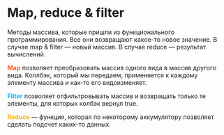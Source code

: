 # Map, reduce & filter

Методы массива, которые пришли из функционального программирования. Все они возвращают какое-то новое значение. В случае map & filter — новый массив. В случае reduce — результат вычислений. 

<span style="font-weight: bold; color: #FE5C2B;">Map</span> позволяет преобразовать массив одного вида в массив другого вида. Коллбэк, который мы передаем, применяется к каждому элементу массива и как-то его видоизменяет. 

<span style="font-weight: bold; color: deepskyblue;">Filter</span> позволяет отфильтровывать массив и возвращать только те элементы, для которых колбэк вернул true.

<span style="font-weight: bold; color: #FFB514;">Reduce</span> — функция, которая по некоторому аккумулятору позволяет сделать подсчет каких-то данных.